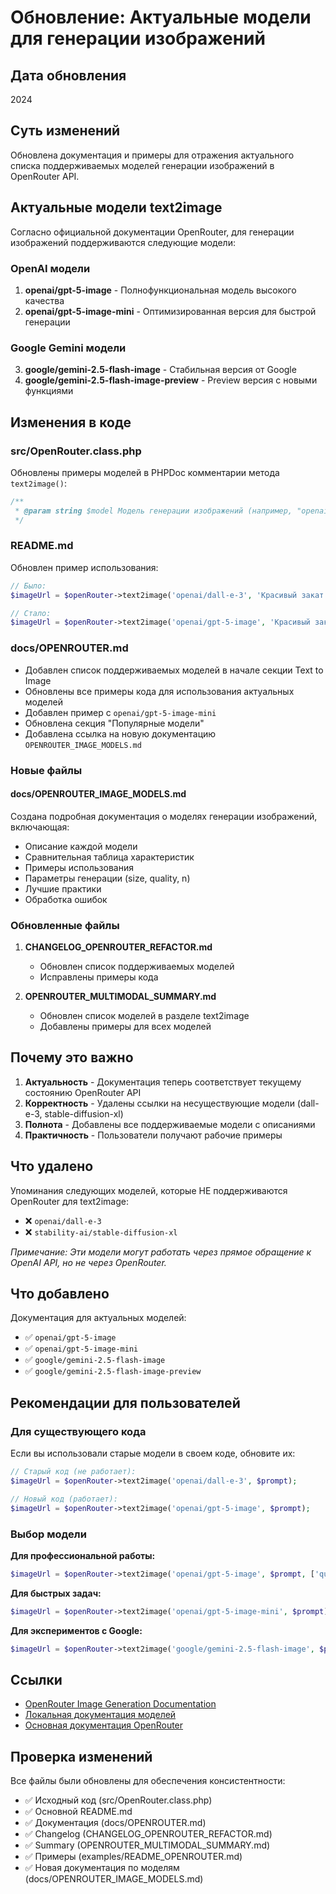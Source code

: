 # Обновление: Актуальные модели для генерации изображений

## Дата обновления
2024

## Суть изменений

Обновлена документация и примеры для отражения актуального списка поддерживаемых моделей генерации изображений в OpenRouter API.

## Актуальные модели text2image

Согласно официальной документации OpenRouter, для генерации изображений поддерживаются следующие модели:

### OpenAI модели
1. **openai/gpt-5-image** - Полнофункциональная модель высокого качества
2. **openai/gpt-5-image-mini** - Оптимизированная версия для быстрой генерации

### Google Gemini модели
3. **google/gemini-2.5-flash-image** - Стабильная версия от Google
4. **google/gemini-2.5-flash-image-preview** - Preview версия с новыми функциями

## Изменения в коде

### src/OpenRouter.class.php
Обновлены примеры моделей в PHPDoc комментарии метода `text2image()`:
```php
/**
 * @param string $model Модель генерации изображений (например, "openai/gpt-5-image", "google/gemini-2.5-flash-image")
 */
```

### README.md
Обновлен пример использования:
```php
// Было:
$imageUrl = $openRouter->text2image('openai/dall-e-3', 'Красивый закат над океаном');

// Стало:
$imageUrl = $openRouter->text2image('openai/gpt-5-image', 'Красивый закат над океаном');
```

### docs/OPENROUTER.md
- Добавлен список поддерживаемых моделей в начале секции Text to Image
- Обновлены все примеры кода для использования актуальных моделей
- Добавлен пример с `openai/gpt-5-image-mini`
- Обновлена секция "Популярные модели"
- Добавлена ссылка на новую документацию `OPENROUTER_IMAGE_MODELS.md`

### Новые файлы

#### docs/OPENROUTER_IMAGE_MODELS.md
Создана подробная документация о моделях генерации изображений, включающая:
- Описание каждой модели
- Сравнительная таблица характеристик
- Примеры использования
- Параметры генерации (size, quality, n)
- Лучшие практики
- Обработка ошибок

### Обновленные файлы

1. **CHANGELOG_OPENROUTER_REFACTOR.md**
   - Обновлен список поддерживаемых моделей
   - Исправлены примеры кода

2. **OPENROUTER_MULTIMODAL_SUMMARY.md**
   - Обновлен список моделей в разделе text2image
   - Добавлены примеры для всех моделей

## Почему это важно

1. **Актуальность** - Документация теперь соответствует текущему состоянию OpenRouter API
2. **Корректность** - Удалены ссылки на несуществующие модели (dall-e-3, stable-diffusion-xl)
3. **Полнота** - Добавлены все поддерживаемые модели с описаниями
4. **Практичность** - Пользователи получают рабочие примеры

## Что удалено

Упоминания следующих моделей, которые НЕ поддерживаются OpenRouter для text2image:
- ❌ `openai/dall-e-3`
- ❌ `stability-ai/stable-diffusion-xl`

*Примечание: Эти модели могут работать через прямое обращение к OpenAI API, но не через OpenRouter.*

## Что добавлено

Документация для актуальных моделей:
- ✅ `openai/gpt-5-image`
- ✅ `openai/gpt-5-image-mini`
- ✅ `google/gemini-2.5-flash-image`
- ✅ `google/gemini-2.5-flash-image-preview`

## Рекомендации для пользователей

### Для существующего кода
Если вы использовали старые модели в своем коде, обновите их:

```php
// Старый код (не работает):
$imageUrl = $openRouter->text2image('openai/dall-e-3', $prompt);

// Новый код (работает):
$imageUrl = $openRouter->text2image('openai/gpt-5-image', $prompt);
```

### Выбор модели

**Для профессиональной работы:**
```php
$imageUrl = $openRouter->text2image('openai/gpt-5-image', $prompt, ['quality' => 'hd']);
```

**Для быстрых задач:**
```php
$imageUrl = $openRouter->text2image('openai/gpt-5-image-mini', $prompt);
```

**Для экспериментов с Google:**
```php
$imageUrl = $openRouter->text2image('google/gemini-2.5-flash-image', $prompt);
```

## Ссылки

- [OpenRouter Image Generation Documentation](https://openrouter.ai/docs/features/multimodal/image-generation)
- [Локальная документация моделей](docs/OPENROUTER_IMAGE_MODELS.md)
- [Основная документация OpenRouter](docs/OPENROUTER.md)

## Проверка изменений

Все файлы были обновлены для обеспечения консистентности:
- ✅ Исходный код (src/OpenRouter.class.php)
- ✅ Основной README.md
- ✅ Документация (docs/OPENROUTER.md)
- ✅ Changelog (CHANGELOG_OPENROUTER_REFACTOR.md)
- ✅ Summary (OPENROUTER_MULTIMODAL_SUMMARY.md)
- ✅ Примеры (examples/README_OPENROUTER.md)
- ✅ Новая документация по моделям (docs/OPENROUTER_IMAGE_MODELS.md)
